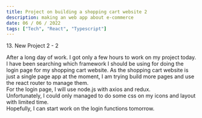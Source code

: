 ```yaml
---
title: Project on building a shopping cart website 2
description: making an web app about e-commerce
date: 06 / 06 / 2022
tags: ["Tech", "React", "Typescript"]
---
```


<p>13. New Project 2 - 2</p>


<p> After a long day of work. I got only a few hours to work on my project today.<br />
I have been searching which framework I should be using for doing the login page for my shopping cart website. As the shopping cart website is just a single page app at the moment, I am trying build more pages and use the react router to manage them.<br/>
For the login page, I will use node.js with axios and redux.<br/>
Unfortunately, I could only managed to do some css on my icons and layout with limited time.<br/>
Hopefully, I can start work on the login functions tomorrow.
</p>
